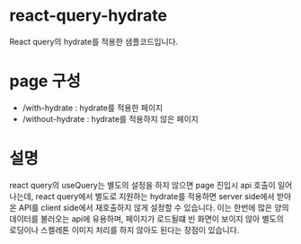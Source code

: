 # react-query-hydrate

React query의 hydrate를 적용한 샘플코드입니다.

# page 구성

- /with-hydrate : hydrate를 적용한 페이지
- /without-hydrate : hydrate를 적용하지 않은 페이지

# 설명

react query의 useQuery는 별도의 설정을 하지 않으면 page 진입시 api 호출이 일어나는데, react query에서 별도로 지원하는 hydrate를 적용하면 server side에서 받아온 API를 client side에서 재호출하지 않게 설정할 수 있습니다.
이는 한번에 많은 양의 데이터를 불러오는 api에 유용하며, 페이지가 로드될떄 빈 화면이 보이지 않아 별도의 로딩이나 스켈레톤 이미지 처리를 하지 않아도 된다는 장점이 있습니다.
